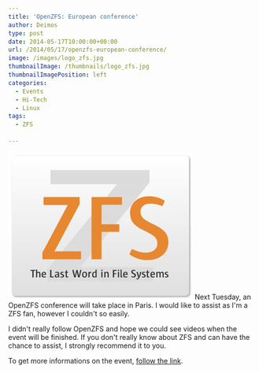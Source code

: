 ```yaml
---
title: 'OpenZFS: European conference'
author: Deimos
type: post
date: 2014-05-17T10:00:00+00:00
url: /2014/05/17/openzfs-european-conference/
image: /images/logo_zfs.jpg
thumbnailImage: /thumbnails/logo_zfs.jpg
thumbnailImagePosition: left
categories:
  - Events
  - Hi-Tech
  - Linux
tags:
  - ZFS

---
```

![Zfs_logo](/images/logo_zfs.jpg)
Next Tuesday, an OpenZFS conference will take place in Paris. I would like to assist as I'm a ZFS fan, however I couldn't so easily.

I didn't really follow OpenZFS and hope we could see videos when the event will be finished. If you don't really know about ZFS and can have the chance to assist, I strongly recommend it to you.

To get more informations on the event, [follow the link](http://www.meetup.com/OpenZFS-Europe/events/177038202/).